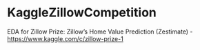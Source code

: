 # KaggleZillowCompetition
EDA for Zillow Prize: Zillow’s Home Value Prediction (Zestimate) - https://www.kaggle.com/c/zillow-prize-1
